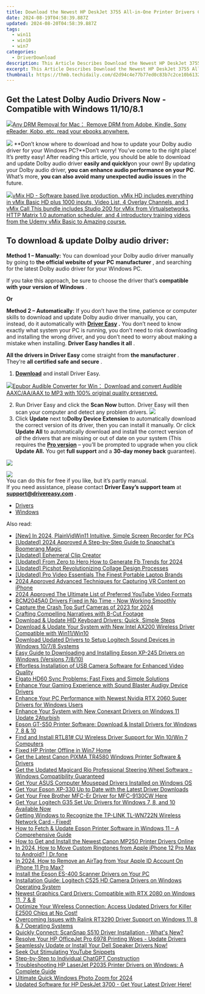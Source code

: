 ```yaml
---
title: Download the Newest HP DeskJet 3755 All-in-One Printer Drivers Compatible with Windows 10/11/8/7
date: 2024-08-19T04:58:39.887Z
updated: 2024-08-20T04:58:39.887Z
tags:
  - win11
  - win10
  - win7
categories:
  - DriverDownload
description: This Article Describes Download the Newest HP DeskJet 3755 All-in-One Printer Drivers Compatible with Windows 10/11/8/7
excerpt: This Article Describes Download the Newest HP DeskJet 3755 All-in-One Printer Drivers Compatible with Windows 10/11/8/7
thumbnail: https://thmb.techidaily.com/d2d94c4e77b77ed0c83b7c2ce10b6132329d863043aff159270d3e923d41f323.jpg
---
```


## Get the Latest Dolby Audio Drivers Now - Compatible with Windows 11/10/8.1

<!-- affiliate ads begin -->
<a href="https://secure.2checkout.com/order/checkout.php?PRODS=4600114&QTY=1&AFFILIATE=108875&CART=1"><img src="https://www.epubor.com/images/drm-removal-feature2.png" border="0">Any DRM Removal for Mac： Remove DRM from Adobe, Kindle, Sony eReader, Kobo, etc, read your ebooks anywhere.</a>
<!-- affiliate ads end -->
![](https://images.drivereasy.com/wp-content/uploads/2019/01/snap000424-300x186.png)   **Don’t know where to download and how to update your Dolby audio driver for your Windows PC?**Don’t worry! You’ve come to the right place! It’s pretty easy! After reading this article, you should be able to download and update Dolby audio driver **easily and quickly**on your own! By updating your Dolby audio driver, **you**  **can**  **enhance audio performance on your PC**. What’s more, **you can also avoid many unexpected audio issues**  in the future.

<!-- affiliate ads begin -->
<a href="https://secure.2checkout.com/order/checkout.php?PRODS=4718730&QTY=1&AFFILIATE=108875&CART=1"> <img src="https://secure.avangate.com/images/merchant/ce9a6fb2becc2d235e62b125e9260102/products/copy_vMixCallScreenshot1-large.jpg" border="0">vMix HD - Software based live production. vMix HD includes everything in vMix Basic HD plus 1000 inputs, Video List, 4 Overlay Channels, and 1 vMix Call 
This bundle includes Studio 200 for vMix from Virtualsetworks, HTTP Matrix 1.0 automation scheduler, and 4 introductory training videos from the Udemy vMix Basic to Amazing course. </a>
<!-- affiliate ads end -->
## **To download & update Dolby audio driver:**

**Method 1 – Manually:**  You can download your Dolby audio driver manually by going to **the official website of your PC** **manufacturer**  , and searching for the latest Dolby audio driver for your Windows PC.

 If you take this approach, be sure to choose the driver that’s **compatible with** **your version of Windows** .

**Or**

**Method 2 – Automatically:**   If you don’t have the time, patience or computer skills to download and update Dolby audio driver manually, you can, instead, do it automatically with **[Driver Easy](https://tools.techidaily.com/drivereasy/download/) .**  You don’t need to know exactly what system your PC is running, you don’t need to risk downloading and installing the wrong driver, and you don’t need to worry about making a mistake when installing. **Driver Easy handles it all** .

**All the drivers in Driver Easy** come straight from **the manufacturer** . They‘re **all certified safe and secure** .

1. **[Download](https://tools.techidaily.com/drivereasy/download/)**  and install Driver Easy.
<!-- affiliate ads begin -->
<a href="https://secure.2checkout.com/order/checkout.php?PRODS=4708689&QTY=1&AFFILIATE=108875&CART=1"><img src="https://www.epubor.com/images/uppic/audible-converter-interface.png" border="0">Epubor Audible Converter for Win： Download and convert Audible AAXC/AA/AAX to MP3 with 100% original quality preserved.</a>
<!-- affiliate ads end -->
2. Run Driver Easy and click the **Scan Now**  button. Driver Easy will then scan your computer and detect any problem drivers. ![](https://images.drivereasy.com/wp-content/uploads/2019/01/snap000425.png)
3. Click **Update**  next to**Dolby Device Extension** to automatically download the correct version of its driver, then you can install it manually. Or click **Update All**  to automatically download and install the correct version of _all_  the drivers that are missing or out of date on your system (This requires the **[Pro version](https://tools.techidaily.com/drivereasy/download/)**  – you’ll be prompted to upgrade when you click **Update All.** You get **full support**  and a **30-day money back**  guarantee).  
<!-- affiliate ads begin -->
<a href="https://shop.copernic.com/order/checkout.php?PRODS=41033091&QTY=1&AFFILIATE=108875&CART=1"><img src="https://secure.2checkout.com/images/merchant/8d30aa96e72440759f74bd2306c1fa3d/Copernic-2023-Affiliate-728x90-Advanced.png" border="0"></a>
<!-- affiliate ads end -->
![](https://images.drivereasy.com/wp-content/uploads/2019/01/snap000426.png)  
 You can do this for free if you like, but it’s partly manual.  
 If you need assistance, please contact **Driver Easy’s support team** at [**support@drivereasy.com**](https://tools.techidaily.com/drivereasy/download/) .

* [Drivers](https://tools.techidaily.com/drivereasy/download/)
* [Windows](https://tools.techidaily.com/drivereasy/download/)

<ins class="adsbygoogle"
     style="display:block"
     data-ad-format="autorelaxed"
     data-ad-client="ca-pub-7571918770474297"
     data-ad-slot="1223367746"></ins>



<ins class="adsbygoogle"
     style="display:block"
     data-ad-client="ca-pub-7571918770474297"
     data-ad-slot="8358498916"
     data-ad-format="auto"
     data-full-width-responsive="true"></ins>

<span class="atpl-alsoreadstyle">Also read:</span>
<div><ul>
<li><a href="https://screen-mirroring-recording.techidaily.com/new-in-2024-plainvidwin11-intuitive-simple-screen-recorder-for-pcs/"><u>[New] In 2024, PlainVidWin11  Intuitive, Simple Screen Recorder for PCs</u></a></li>
<li><a href="https://snapchat-videos.techidaily.com/updated-2024-approved-a-step-by-step-guide-to-snapchats-boomerang-magic/"><u>[Updated] 2024 Approved  A Step-by-Step Guide to Snapchat's Boomerang Magic</u></a></li>
<li><a href="https://youtube-lab.techidaily.com/ed-ephemeral-clip-creator/"><u>[Updated] Ephemeral Clip Creator</u></a></li>
<li><a href="https://facebook-videos.techidaily.com/updated-from-zero-to-hero-how-to-generate-fb-trends-for-2024/"><u>[Updated] From Zero to Hero  How to Generate Fb Trends for 2024</u></a></li>
<li><a href="https://extra-guidance.techidaily.com/updated-picshot-revolutionizing-collage-design-processes/"><u>[Updated] Picshot  Revolutionizing Collage Design Processes</u></a></li>
<li><a href="https://facebook-video-footage.techidaily.com/updated-pro-video-essentials-the-finest-portable-laptop-brands/"><u>[Updated] Pro Video Essentials  The Finest Portable Laptop Brands</u></a></li>
<li><a href="https://extra-hints.techidaily.com/2024-approved-advanced-techniques-for-capturing-vr-content-on-iphone/"><u>2024 Approved  Advanced Techniques for Capturing VR Content on iPhone</u></a></li>
<li><a href="https://youtube-stream.techidaily.com/2024-approved-the-ultimate-list-of-preferred-youtube-video-formats/"><u>2024 Approved  The Ultimate List of Preferred YouTube Video Formats</u></a></li>
<li><a href="https://hardware-updates.techidaily.com/bcm2045a0-drivers-fixed-in-no-time-now-working-smoothly/"><u>BCM2045A0 Drivers Fixed in No Time - Now Working Smoothly</u></a></li>
<li><a href="https://article-helps.techidaily.com/capture-the-crash-top-surf-cameras-of-2023-for-2024/"><u>Capture the Crash  Top Surf Cameras of 2023 for 2024</u></a></li>
<li><a href="https://extra-hints.techidaily.com/crafting-compelling-narratives-with-b-cut-footage/"><u>Crafting Compelling Narratives with B-Cut Footage</u></a></li>
<li><a href="https://hardware-updates.techidaily.com/download-and-update-hid-keyboard-drivers-quick-simple-steps/"><u>Download & Update HID Keyboard Drivers: Quick, Simple Steps</u></a></li>
<li><a href="https://hardware-updates.techidaily.com/download-and-update-your-system-with-new-intel-ax200-wireless-driver-compatible-with-win11win10/"><u>Download & Update Your System with New Intel AX200 Wireless Driver Compatible with Win11/Win10</u></a></li>
<li><a href="https://hardware-updates.techidaily.com/download-updated-drivers-to-setup-logitech-sound-devices-in-windows-1078-systems/"><u>Download Updated Drivers to Setup Logitech Sound Devices in Windows 10/7/8 Systems</u></a></li>
<li><a href="https://hardware-updates.techidaily.com/easy-guide-to-downloading-and-installing-epson-xp-245-drivers-on-windows-versions-7810/"><u>Easy Guide to Downloading and Installing Epson XP-245 Drivers on Windows (Versions 7/8/10)</u></a></li>
<li><a href="https://hardware-updates.techidaily.com/effortless-installation-of-usb-camera-software-for-enhanced-video-quality/"><u>Effortless Installation of USB Camera Software for Enhanced Video Quality</u></a></li>
<li><a href="https://hardware-updates.techidaily.com/elgato-hd60-sync-problems-fast-fixes-and-simple-solutions/"><u>Elgato HD60 Sync Problems: Fast Fixes and Simple Solutions</u></a></li>
<li><a href="https://hardware-updates.techidaily.com/enhance-your-gaming-experience-with-sound-blaster-audigy-device-drivers/"><u>Enhance Your Gaming Experience with Sound Blaster Audigy Device Drivers</u></a></li>
<li><a href="https://hardware-updates.techidaily.com/enhance-your-pc-performance-with-newest-nvidia-rtx-2060-super-drivers-for-windows-users/"><u>Enhance Your PC Performance with Newest Nvidia RTX 2060 Super Drivers for Windows Users</u></a></li>
<li><a href="https://hardware-updates.techidaily.com/enhance-your-system-with-new-conexant-drivers-on-windows-11-update-2aturbish/"><u>Enhance Your System with New Conexant Drivers on Windows 11 Update 2Aturbish</u></a></li>
<li><a href="https://hardware-updates.techidaily.com/epson-gt-s50-printer-software-download-and-install-drivers-for-windows-7-8-and-10/"><u>Epson GT-S50 Printer Software: Download & Install Drivers for Windows 7, 8 & 10</u></a></li>
<li><a href="https://hardware-updates.techidaily.com/find-and-install-rtl81-cu-wireless-driver-support-for-win-10win-7-computers/"><u>Find and Install RTL81# CU Wireless Driver Support for Win 10/Win 7 Computers</u></a></li>
<li><a href="https://printer-issues.techidaily.com/fixed-hp-printer-offline-in-win7-home/"><u>Fixed HP Printer Offline in Win7 Home</u></a></li>
<li><a href="https://hardware-updates.techidaily.com/get-the-latest-canon-pixma-tr4580-windows-printer-software-and-drivers/"><u>Get the Latest Canon PIXMA TR4580 Windows Printer Software & Drivers</u></a></li>
<li><a href="https://hardware-updates.techidaily.com/get-the-updated-magicard-rio-professional-steering-wheel-software-windows-compatibility-guaranteed/"><u>Get the Updated Magicard Rio Professional Steering Wheel Software - Windows Compatibility Guaranteed</u></a></li>
<li><a href="https://hardware-updates.techidaily.com/get-your-asus-computer-mousepad-drivers-installed-on-windows-os/"><u>Get Your ASUS Computer Mousepad Drivers Installed on Windows OS</u></a></li>
<li><a href="https://hardware-updates.techidaily.com/get-your-epson-xp-330-up-to-date-with-the-latest-driver-downloads/"><u>Get Your Epson XP-330 Up to Date with the Latest Driver Downloads</u></a></li>
<li><a href="https://hardware-updates.techidaily.com/get-your-free-brother-mfc-er-driver-for-mfc-9130cw-here/"><u>Get Your Free Brother MFC-Er Driver for MFC-9130CW Here</u></a></li>
<li><a href="https://hardware-updates.techidaily.com/get-your-logitech-g35-set-up-drivers-for-windows-7-8-and-10-available-now/"><u>Get Your Logitech G35 Set Up: Drivers for Windows 7, 8, and 10 Available Now</u></a></li>
<li><a href="https://hardware-updates.techidaily.com/getting-windows-to-recognize-the-tp-link-tl-wn722n-wireless-network-card-fixed/"><u>Getting Windows to Recognize the TP-LINK TL-WN722N Wireless Network Card - Fixed!</u></a></li>
<li><a href="https://hardware-updates.techidaily.com/how-to-fetch-and-update-epson-printer-software-in-windows-11-a-comprehensive-guide/"><u>How to Fetch & Update Epson Printer Software in Windows 11 – A Comprehensive Guide</u></a></li>
<li><a href="https://hardware-updates.techidaily.com/how-to-get-and-install-the-newest-canon-mp250-printer-drivers-online/"><u>How to Get and Install the Newest Canon MP250 Printer Drivers Online</u></a></li>
<li><a href="https://iphone-transfer.techidaily.com/in-2024-how-to-move-custom-ringtones-from-apple-iphone-12-pro-max-to-android-drfone-by-drfone-transfer-from-ios/"><u>In 2024, How to Move Custom Ringtones from Apple iPhone 12 Pro Max to Android? | Dr.fone</u></a></li>
<li><a href="https://apple-account.techidaily.com/in-2024-how-to-remove-an-airtag-from-your-apple-id-account-on-iphone-11-pro-max-by-drfone-ios/"><u>In 2024, How to Remove an AirTag from Your Apple ID Account On iPhone 11 Pro Max?</u></a></li>
<li><a href="https://hardware-updates.techidaily.com/install-the-epson-es-400-scanner-drivers-on-your-pc/"><u>Install the Epson ES-400 Scanner Drivers on Your PC</u></a></li>
<li><a href="https://hardware-updates.techidaily.com/installation-guide-logitech-c525-hd-camera-drivers-on-windows-operating-system/"><u>Installation Guide: Logitech C525 HD Camera Drivers on Windows Operating System</u></a></li>
<li><a href="https://hardware-updates.techidaily.com/newest-graphics-card-drivers-compatible-with-rtx-2080-on-windows-11-7-and-8/"><u>Newest Graphics Card Drivers: Compatible with RTX 2080 on Windows 11, 7 & 8</u></a></li>
<li><a href="https://hardware-updates.techidaily.com/1722960875926-optimize-your-wireless-connection-access-updated-drivers-for-killer-e2500-chips-at-no-cost/"><u>Optimize Your Wireless Connection: Access Updated Drivers for Killer E2500 Chips at No Cost!</u></a></li>
<li><a href="https://hardware-updates.techidaily.com/overcoming-issues-with-ralink-rt3290-driver-support-on-windows-11-8-and-7-operating-systems/"><u>Overcoming Issues with Ralink RT3290 Driver Support on Windows 11, 8 & 7 Operating Systems</u></a></li>
<li><a href="https://hardware-updates.techidaily.com/quickly-connect-scansnap-s510-driver-installation-whats-new/"><u>Quickly Connect: ScanSnap S510 Driver Installation - What's New?</u></a></li>
<li><a href="https://hardware-updates.techidaily.com/resolve-your-hp-officejet-pro-6978-printing-woes-update-drivers/"><u>Resolve Your HP OfficeJet Pro 6978 Printing Woes - Update Drivers</u></a></li>
<li><a href="https://hardware-updates.techidaily.com/seamlessly-update-or-install-your-dell-speaker-drivers-now/"><u>Seamlessly Update or Install Your Dell Speaker Drivers Now!</u></a></li>
<li><a href="https://youtube-web.techidaily.com/out-stimulating-youtube-snippets/"><u>Seek Out Stimulating YouTube Snippets</u></a></li>
<li><a href="https://tech-revival.techidaily.com/step-by-step-to-individual-chatgpt-construction/"><u>Step-by-Step to Individual ChatGPT Construction</u></a></li>
<li><a href="https://hardware-updates.techidaily.com/troubleshooting-hp-laserjet-p2035-printer-drivers-on-windows-a-complete-guide/"><u>Troubleshooting HP LaserJet P2035 Printer Drivers on Windows: A Complete Guide</u></a></li>
<li><a href="https://some-guidance.techidaily.com/ultimate-quick-windows-photo-zoom-for-2024/"><u>Ultimate Quick Windows Photo Zoom for 2024</u></a></li>
<li><a href="https://hardware-updates.techidaily.com/updated-software-for-hp-deskjet-3700-get-your-latest-driver-here/"><u>Updated Software for HP DeskJet 3700 - Get Your Latest Driver Here!</u></a></li>
</ul></div>
